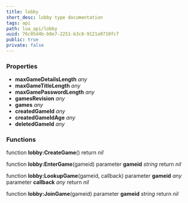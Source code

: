 ```yaml
---
title: lobby
short_desc: lobby type documentation
tags: api
path: lua_api/lobby
uuid: 76c05d4b-b9e7-2251-b3c8-9121a9710fc7
public: true
private: false
---
```




### Properties

* **maxGameDetailsLength** *any* 
* **maxGameTitleLength** *any* 
* **maxGamePasswordLength** *any* 
* **gamesRevision** *any* 
* **games** *any* 
* **createdGameId** *any* 
* **createdGameIdAge** *any* 
* **deletedGameId** *any* 

### Functions

function **lobby:CreateGame**()
  return *nil*

function **lobby:EnterGame**(gameid)
  parameter **gameid** *string*
  return *nil*

function **lobby:LookupGame**(gameid, callback)
  parameter **gameid** *any*
  parameter **callback** *any*
  return *nil*

function **lobby:JoinGame**(gameid)
  parameter **gameid** *string*
  return *nil*
